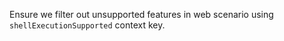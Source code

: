 Ensure we filter out unsupported features in web scenario using `shellExecutionSupported` context key.
